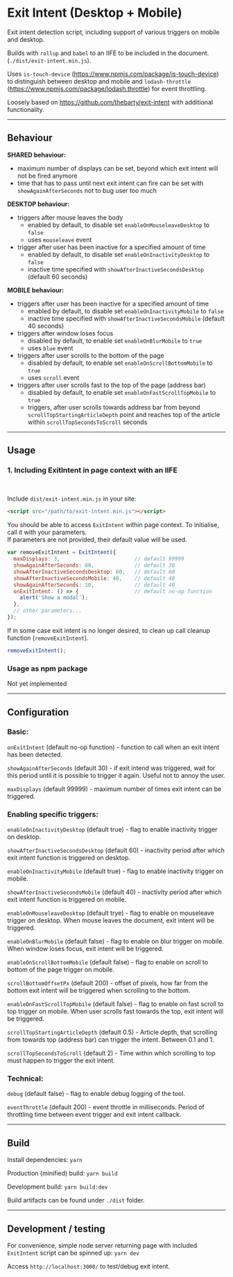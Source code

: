 # Exit Intent (Desktop + Mobile)

Exit intent detection script, including support of various triggers on mobile and desktop.  

Builds with `rollup` and `babel` to an IIFE to be included in the document. (`./dist/exit-intent.min.js`).

Uses `is-touch-device` (https://www.npmjs.com/package/is-touch-device) to distinguish between desktop and mobile and `lodash-throttle` (https://www.npmjs.com/package/lodash.throttle) for event throttling.

Loosely based on https://github.com/thebarty/exit-intent with additional functionality.

<hr />

## Behaviour

**SHARED behaviour:**

- maximum number of displays can be set, beyond which exit intent will not be fired anymore
- time that has to pass until next exit intent can fire can be set with `showAgainAfterSeconds` not to bug user too much

**DESKTOP behaviour:**

- triggers after mouse leaves the body
  - enabled by default, to disable set `enableOnMouseleaveDesktop` to `false`
  - uses `mouseleave` event
- trigger after user has been inactive for a specified amount of time
  - enabled by default, to disable set `enableOnInactivityDesktop` to `false`
  - inactive time specified with `showAfterInactiveSecondsDesktop` (default 60 seconds)

**MOBILE behaviour:**

- triggers after user has been inactive for a specified amount of time
  - enabled by default, to disable set `enableOnInactivityMobile` to `false`
  - inactive time specified with `showAfterInactiveSecondsMobile` (default 40 seconds)
- triggers after window loses focus
  - disabled by default, to enable set `enableOnBlurMobile` to `true`
  - uses `blue` event
- triggers after user scrolls to the bottom of the page
  - disabled by default, to enable set `enableOnScrollBottomMobile` to `true`
  - uses `scroll` event
- triggers after user scrolls fast to the top of the page (address bar)
  - disabled by default, to enable set `enableOnFastScrollTopMobile` to `true`
  - triggers, after user scrolls towards address bar from beyond `scrollTopStartingArticleDepth` point and reaches top of the article within `scrollTopSecondsToScroll` seconds

<hr />

## Usage

### 1. Including ExitIntent in page context with an IIFE

<br />

Include `dist/exit-intent.min.js` in your site:

```html
<script src="/path/to/exit-intent.min.js"></script>
```

You should be able to access `ExitIntent` within page context. To initialise, call it with your parameters.  
If parameters are not provided, their default value will be used. 

```js
var removeExitIntent = ExitIntent({
  maxDisplays: 3,                        // default 99999
  showAgainAfterSeconds: 60,             // default 30
  showAfterInactiveSecondsDesktop: 60,   // default 60
  showAfterInactiveSecondsMobile: 40,    // default 40
  showAgainAfterSeconds: 10,             // default 40
  onExitIntent: () => {                  // default no-op function
    alert('Show a modal');
  },
  // other parameters...
});
```

If in some case exit intent is no longer desired, to clean up call cleanup function (`removeExitIntent`).

```js
removeExitIntent();
```

### Usage as npm package

Not yet implemented

<hr />

## Configuration

### Basic:

`onExitIntent` (default no-op function) - function to call when an exit intent has been detected.

`showAgainAfterSeconds` (default 30) - if exit intend was triggered, wait for this period until it is possible to trigger it again. Useful not to annoy the user.

`maxDisplays` (default 99999) - maximum number of times exit intent can be triggered.

### Enabling specific triggers:

`enableOnInactivityDesktop` (default true) - flag to enable inactivity trigger on desktop.

`showAfterInactiveSecondsDesktop` (default 60) - inactivity period after which exit intent function is triggered on desktop.

`enableOnInactivityMobile` (default true) - flag to enable inactivity trigger on mobile.

`showAfterInactiveSecondsMobile` (default 40) - inactivity period after which exit intent function is triggered on mobile.

`enableOnMouseleaveDesktop` (default trye) - flag to enable on mouseleave trigger on desktop. When mouse leaves the document, exit intent will be triggered.

`enableOnBlurMobile` (default false) - flag to enable on blur trigger on mobile. When window loses focus, exit intent will be triggered.

`enableOnScrollBottomMobile` (default false) - flag to enable on scroll to bottom of the page trigger on mobile.

`scrollBottomOffsetPx` (default 200) - offset of pixels, how far from the bottom exit intent will be triggered when scrolling to the bottom.

`enableOnFastScrollTopMobile` (default false) - flag to enable on fast scroll to top trigger on mobile. When user scrolls fast towards the top, exit intent will be triggered.

`scrollTopStartingArticleDepth` (default 0.5) - Article depth, that scrolling from towards top (address bar) can trigger the intent. Between 0.1 and 1.

`scrollTopSecondsToScroll` (default 2) - Time within which scrolling to top must happen to trigger the exit intent.

### Technical:

`debug` (default false) - flag to enable debug logging of the tool.

`eventThrottle` (default 200) - event throttle in milliseconds. Period of throttling time between event trigger and exit intent callback.

<hr />

## Build

Install dependencies: `yarn`

Production (minified) build: `yarn build`

Development build: `yarn build:dev`

Build artifacts can be found under `./dist` folder.


<hr />

## Development / testing

For convenience, simple node server returning page with included `ExitIntent` script can be spinned up: `yarn dev`

Access `http://localhost:3000/` to test/debug exit intent.